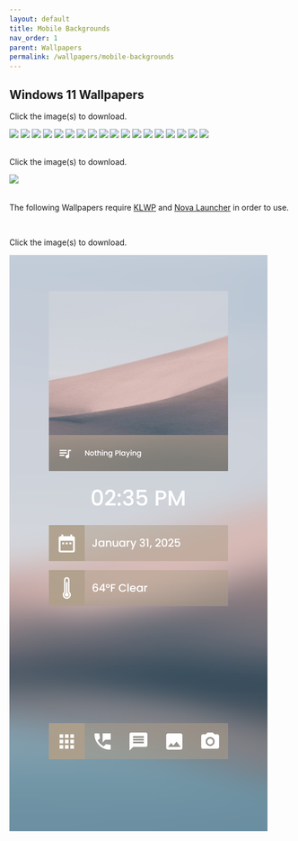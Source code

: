 ```yaml
---
layout: default
title: Mobile Backgrounds
nav_order: 1
parent: Wallpapers
permalink: /wallpapers/mobile-backgrounds
---
```


<div class="card">
  <div class="container">
    <h2>Windows 11 Wallpapers</h2>
    <p>Click the image(s) to download.</p>
    <div class="gallery">
      <a href="https://raw.githubusercontent.com/The-Back-Room/Wallpapers/refs/heads/main/mobile/Windows%2011/Windows%2011%20(1).png" target="_blank">
        <img src="https://raw.githubusercontent.com/The-Back-Room/Wallpapers/refs/heads/main/mobile/Windows%2011/Windows%2011%20(1).png" class="border"></a>
      <a href="https://raw.githubusercontent.com/The-Back-Room/Wallpapers/refs/heads/main/mobile/Windows%2011/Windows%2011%20(2).png" target="_blank">
        <img src="https://raw.githubusercontent.com/The-Back-Room/Wallpapers/refs/heads/main/mobile/Windows%2011/Windows%2011%20(2).png" class="border"></a>
      <a href="https://raw.githubusercontent.com/The-Back-Room/Wallpapers/refs/heads/main/mobile/Windows%2011/Windows%2011%20(3).png" target="_blank">
        <img src="https://raw.githubusercontent.com/The-Back-Room/Wallpapers/refs/heads/main/mobile/Windows%2011/Windows%2011%20(3).png" class="border"></a>
      <a href="https://raw.githubusercontent.com/The-Back-Room/Wallpapers/refs/heads/main/mobile/Windows%2011/Windows%2011%20(4).png" target="_blank">
        <img src="https://raw.githubusercontent.com/The-Back-Room/Wallpapers/refs/heads/main/mobile/Windows%2011/Windows%2011%20(4).png" class="border"></a>
      <a href="https://raw.githubusercontent.com/The-Back-Room/Wallpapers/refs/heads/main/mobile/Windows%2011/Windows%2011%20(5).png" target="_blank">
        <img src="https://raw.githubusercontent.com/The-Back-Room/Wallpapers/refs/heads/main/mobile/Windows%2011/Windows%2011%20(5).png" class="border"></a>    
      <a href="https://raw.githubusercontent.com/The-Back-Room/Wallpapers/refs/heads/main/mobile/Windows%2011/Windows%2011%20(6).png" target="_blank">
        <img src="https://raw.githubusercontent.com/The-Back-Room/Wallpapers/refs/heads/main/mobile/Windows%2011/Windows%2011%20(6).png" class="border"></a>
      <a href="https://raw.githubusercontent.com/The-Back-Room/Wallpapers/refs/heads/main/mobile/Windows%2011/Windows%2011%20(7).png" target="_blank">
        <img src="https://raw.githubusercontent.com/The-Back-Room/Wallpapers/refs/heads/main/mobile/Windows%2011/Windows%2011%20(7).png" class="border"></a>
      <a href="https://raw.githubusercontent.com/The-Back-Room/Wallpapers/refs/heads/main/mobile/Windows%2011/Windows%2011%20(8).png" target="_blank">
        <img src="https://raw.githubusercontent.com/The-Back-Room/Wallpapers/refs/heads/main/mobile/Windows%2011/Windows%2011%20(8).png" class="border"></a>
      <a href="https://raw.githubusercontent.com/The-Back-Room/Wallpapers/refs/heads/main/mobile/Windows%2011/Windows%2011%20(9).png" target="_blank">
        <img src="https://raw.githubusercontent.com/The-Back-Room/Wallpapers/refs/heads/main/mobile/Windows%2011/Windows%2011%20(9).png" class="border"></a>
      <a href="https://raw.githubusercontent.com/The-Back-Room/Wallpapers/refs/heads/main/mobile/Windows%2011/Windows%2011%20(10).png" target="_blank">
        <img src="https://raw.githubusercontent.com/The-Back-Room/Wallpapers/refs/heads/main/mobile/Windows%2011/Windows%2011%20(10).png" class="border"></a>
      <a href="https://raw.githubusercontent.com/The-Back-Room/Wallpapers/refs/heads/main/mobile/Windows%2011/Windows%2011%20(11).png" target="_blank">
        <img src="https://raw.githubusercontent.com/The-Back-Room/Wallpapers/refs/heads/main/mobile/Windows%2011/Windows%2011%20(11).png" class="border"></a>
      <a href="https://raw.githubusercontent.com/The-Back-Room/Wallpapers/refs/heads/main/mobile/Windows%2011/Windows%2011%20(12).png" target="_blank">
        <img src="https://raw.githubusercontent.com/The-Back-Room/Wallpapers/refs/heads/main/mobile/Windows%2011/Windows%2011%20(12).png" class="border"></a>
      <a href="https://raw.githubusercontent.com/The-Back-Room/Wallpapers/refs/heads/main/mobile/Windows%2011/Windows%2011%20(13).png" target="_blank">
        <img src="https://raw.githubusercontent.com/The-Back-Room/Wallpapers/refs/heads/main/mobile/Windows%2011/Windows%2011%20(13).png" class="border"></a>
      <a href="https://raw.githubusercontent.com/The-Back-Room/Wallpapers/refs/heads/main/mobile/Windows%2011/Windows%2011%20(14).png" target="_blank">
        <img src="https://raw.githubusercontent.com/The-Back-Room/Wallpapers/refs/heads/main/mobile/Windows%2011/Windows%2011%20(14).png" class="border"></a>
      <a href="https://raw.githubusercontent.com/The-Back-Room/Wallpapers/refs/heads/main/mobile/Windows%2011/Windows%2011%20(15).png" target="_blank">
        <img src="https://raw.githubusercontent.com/The-Back-Room/Wallpapers/refs/heads/main/mobile/Windows%2011/Windows%2011%20(15).png" class="border"></a>
      <a href="https://raw.githubusercontent.com/The-Back-Room/Wallpapers/refs/heads/main/mobile/Windows%2011/Windows%2011%20(16).png" target="_blank">
        <img src="https://raw.githubusercontent.com/The-Back-Room/Wallpapers/refs/heads/main/mobile/Windows%2011/Windows%2011%20(16).png" class="border"></a>
      <a href="https://raw.githubusercontent.com/The-Back-Room/Wallpapers/refs/heads/main/mobile/Windows%2011/Windows%2011%20(17).png" target="_blank">
        <img src="https://raw.githubusercontent.com/The-Back-Room/Wallpapers/refs/heads/main/mobile/Windows%2011/Windows%2011%20(17).png" class="border"></a>
      <a href="https://raw.githubusercontent.com/The-Back-Room/Wallpapers/refs/heads/main/mobile/Windows%2011/Windows%2011%20(18).png" target="_blank">
        <img src="https://raw.githubusercontent.com/The-Back-Room/Wallpapers/refs/heads/main/mobile/Windows%2011/Windows%2011%20(18).png" class="border"></a>
    </div>
  </div>
</div>
<br />
<div class="card">
  <div class="container">
    <p>Click the image(s) to download.</p>
    <div class="gallery">
      <a href="https://raw.githubusercontent.com/The-Back-Room/Wallpapers/refs/heads/main/mobile/Scenery/Wallpaper%20(1).png" target="_blank">
        <img src="https://raw.githubusercontent.com/The-Back-Room/Wallpapers/refs/heads/main/mobile/Scenery/Wallpaper%20(1).png" class="border"></a>
    </div>
  </div>
</div>
<br />
<p>The following Wallpapers require <a href="https://play.google.com/store/apps/details?id=org.kustom.wallpaper&hl=en_US&referrer=utm_source%3Dgoogle%26utm_medium%3Dorganic%26utm_term%3Dklwp+play+store&pcampaignid=APPU_1_sC2cZ_j-Cs_NkPIP3_OS8Ao" target="_blank">KLWP</a> and <a href="https://play.google.com/store/search?q=nova+launcher&c=apps&hl=en_US" target="_blank">Nova Launcher</a> in order to use.</p>
<br />
<div class="card">
  <div class="container">
    <p>Click the image(s) to download.</p></p>
    <div class="gallery">
    <a href="https://github.com/The-Back-Room/Wallpapers/raw/refs/heads/main/mobile/KLWP/Minima.klwp" target="_blank">
      <img src="https://raw.githubusercontent.com/The-Back-Room/The-Back-Room.github.io/refs/heads/main/docs/assets/PreviewImages/KLWP/Minima.klwp.png" class="border"></a>
    </div>
  </div>
</div>
